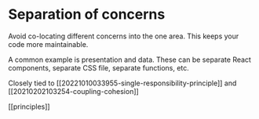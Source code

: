 # Separation of concerns

Avoid co-locating different concerns into the one area. This keeps your code more maintainable.

A common example is presentation and data. These can be separate React components, separate CSS file, separate functions, etc.

Closely tied to [[20221010033955-single-responsibility-principle]] and [[20210202103254-coupling-cohesion]]

[[principles]]